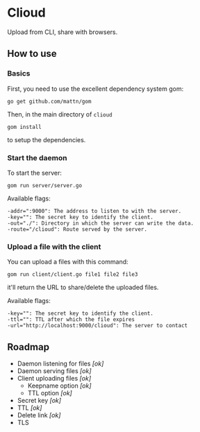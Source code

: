 # Clioud

Upload from CLI, share with browsers.

## How to use

### Basics

First, you need to use the excellent dependency system gom:

```
go get github.com/mattn/gom
```

Then, in the main directory of `clioud`

```
gom install
```

to setup the dependencies.

### Start the daemon

To start the server:

```
gom run server/server.go
```

Available flags:

```
-addr=":9000": The address to listen to with the server.
-key="": The secret key to identify the client.
-out="./": Directory in which the server can write the data.
-route="/clioud": Route served by the server.
```

### Upload a file with the client

You can upload a files with this command:

```
gom run client/client.go file1 file2 file3
```

it'll return the URL to share/delete the uploaded files.

Available flags:

```
-key="": The secret key to identify the client.
-ttl="": TTL after which the file expires
-url="http://localhost:9000/clioud": The server to contact
```

## Roadmap

  * Daemon listening for files *[ok]*
  * Daemon serving files *[ok]*
  * Client uploading files *[ok]*
    * Keepname option *[ok]*
    * TTL option *[ok]*
  * Secret key *[ok]*
  * TTL *[ok]*
  * Delete link *[ok]*
  * TLS

